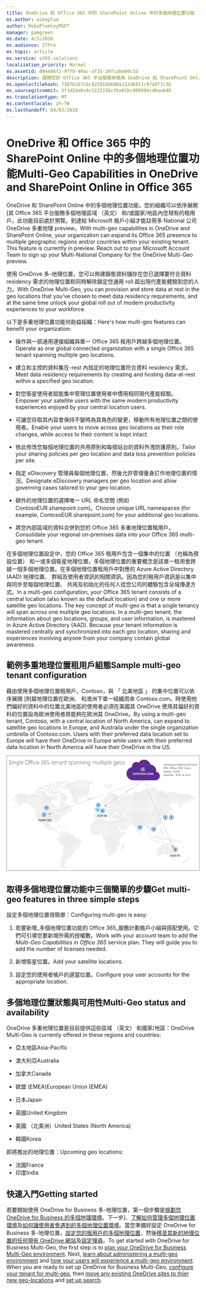 ```yaml
---
title: OneDrive 和 Office 365 中的 SharePoint Online 中的多個地理位置功能
ms.author: mikeplum
author: MikePlumleyMSFT
manager: pamgreen
ms.date: 4/3/2018
ms.audience: ITPro
ms.topic: article
ms.service: o365-solutions
localization_priority: Normal
ms.assetid: 094e86f2-9ff0-40ac-af31-28fcaba00c1d
description: 展開您的 Office 365 平台服務來使用 OneDrive 和 SharePoint Online 中的多個地理位置功能的多個地理區域。
ms.openlocfilehash: 7387b267cbc925916b600a112d6911c97a971c36
ms.sourcegitcommit: 3f3d2de6c0c5225156cfba01bc980994cd9ae848
ms.translationtype: MT
ms.contentlocale: zh-TW
ms.lasthandoff: 04/03/2018
---
```

# <a name="multi-geo-capabilities-in-onedrive-and-sharepoint-online-in-office-365"></a><span data-ttu-id="899d2-103">OneDrive 和 Office 365 中的 SharePoint Online 中的多個地理位置功能</span><span class="sxs-lookup"><span data-stu-id="899d2-103">Multi-Geo Capabilities in OneDrive and SharePoint Online in Office 365</span></span>

<span data-ttu-id="899d2-p101">OneDrive 和 SharePoint Online 中的多個地理位置功能，您的組織可以依序展開 [其 Office 365 平台服務多個地理區域 （英文） 和/或國家/地區內您現有的租用戶。此功能目前處於預覽。到達給 Microsoft 帳戶小組才能註冊多 National 公司 OneDrive 多重地理 preview。</span><span class="sxs-lookup"><span data-stu-id="899d2-p101">With multi-geo capabilities in OneDrive and SharePoint Online, your organization can expand its Office 365 presence to multiple geographic regions and/or countries within your existing tenant. This feature is currently in preview. Reach out to your Microsoft Account Team to sign up your Multi-National Company for the OneDrive Multi-Geo preview.</span></span>
  
<span data-ttu-id="899d2-107">使用 OneDrive 多-地理位置，您可以佈建靜態資料儲存在您已選擇要符合資料 residency 需求的地理位置和同時解除鎖定您通用 roll 超出現代產能體驗到您的人力。</span><span class="sxs-lookup"><span data-stu-id="899d2-107">With OneDrive Multi-Geo, you can provision and store data at rest in the geo locations that you've chosen to meet data residency requirements, and at the same time unlock your global roll out of modern productivity experiences to your workforce.</span></span>
  
<span data-ttu-id="899d2-108">以下是多重地理位置功能何助益組織：</span><span class="sxs-lookup"><span data-stu-id="899d2-108">Here's how multi-geo features can benefit your organization:</span></span>
  
- <span data-ttu-id="899d2-109">操作與一部通用連接組織與單一 Office 365 租用戶跨越多個地理位置。</span><span class="sxs-lookup"><span data-stu-id="899d2-109">Operate as one global connected organization with a single Office 365 tenant spanning multiple geo locations.</span></span>
    
- <span data-ttu-id="899d2-110">建立和主控的資料集在-rest 內指定的地理位置符合資料 residency 需求。</span><span class="sxs-lookup"><span data-stu-id="899d2-110">Meet data residency requirements by creating and hosting data-at-rest within a specified geo location.</span></span>
    
- <span data-ttu-id="899d2-111">對您衛星使用者賦能集中管理位置使用者中慣用相同現代產能經驗。</span><span class="sxs-lookup"><span data-stu-id="899d2-111">Empower your satellite users with the same modern productivity experiences enjoyed by your central location users.</span></span>
    
- <span data-ttu-id="899d2-112">可讓您存取其內容會保持不變時為其角色的變更，移動所有地理位置之間的使用者。</span><span class="sxs-lookup"><span data-stu-id="899d2-112">Enable your users to move across geo locations as their role changes, while access to their content is kept intact.</span></span>
    
- <span data-ttu-id="899d2-113">依此修改您每個地理位置的共用原則和每個站台的資料外洩防護原則。</span><span class="sxs-lookup"><span data-stu-id="899d2-113">Tailor your sharing policies per geo location and data loss prevention policies per site.</span></span>
    
- <span data-ttu-id="899d2-114">指定 eDiscovery 管理員每個地理位置，然後允許管理量身訂作地理位置的情況。</span><span class="sxs-lookup"><span data-stu-id="899d2-114">Designate eDiscovery managers per geo location and allow governing cases tailored to your geo location.</span></span>
    
- <span data-ttu-id="899d2-115">額外的地理位置的選擇唯一 URL 命名空間 (例如 ContosoEUR.sharepoint.com)。</span><span class="sxs-lookup"><span data-stu-id="899d2-115">Choose unique URL namespaces (for example, ContosoEUR.sharepoint.com) for your additional geo locations.</span></span>
    
- <span data-ttu-id="899d2-116">將您內部區域的資料合併到您的 Office 365 多重地理位置租用戶。</span><span class="sxs-lookup"><span data-stu-id="899d2-116">Consolidate your regional on-premises data into your Office 365 multi-geo tenant.</span></span>
    
<span data-ttu-id="899d2-p102">在多個地理位置設定中，您的 Office 365 租用戶包含一個集中的位置 （也稱為預設位置） 和一或多個衛星地理位置。多個地理位置的重要概念是該單一租用會跨越一個多個地理位置。在多個地理位置租用戶中對應的 Azure Active Directory (AAD) 地理位置、 群組及使用者資訊的相關資訊。因為您的租用戶資訊是以集中與同步至每個地理位置、 共用及初始化的任何人從您公司的體驗包含全域傳達方式。</span><span class="sxs-lookup"><span data-stu-id="899d2-p102">In a multi-geo configuration, your Office 365 tenant consists of a central location (also known as the default location) and one or more satellite geo locations. The key concept of multi-geo is that a single tenancy will span across one multiple geo locations. In a multi-geo tenant, the information about geo locations, groups, and user information, is mastered in Azure Active Directory (AAD). Because your tenant information is mastered centrally and synchronized into each geo location, sharing and experiences involving anyone from your company contain global awareness.</span></span>
  
## <a name="sample-multi-geo-tenant-configuration"></a><span data-ttu-id="899d2-121">範例多重地理位置租用戶組態</span><span class="sxs-lookup"><span data-stu-id="899d2-121">Sample multi-geo tenant configuration</span></span>

<span data-ttu-id="899d2-122">藉由使用多個地理位置租用戶，Contoso，與 「 北美地區 」 的集中位置可以依序展開 [附屬地理位置在歐洲、 和澳洲下單一組織雨傘 Contoso.com。時使用他們偏好的資料中的位置北美地區的使用者必須在美國其 OneDrive 使用其偏好的資料的位置設為歐洲使用者將能夠在歐洲其 OneDrive。</span><span class="sxs-lookup"><span data-stu-id="899d2-122">By using a multi-geo tenant, Contoso, with a central location of North America, can expand to satellite geo locations in Europe, and Australia under the single organization umbrella of Contoso.com. Users with their preferred data location set to Europe will have their OneDrive in Europe while users with their preferred data location in North America will have their OneDrive in the US.</span></span>
  
![World 顯示 Contoso 的地理位置及其他可用的地理位置的分佈圖](images/df317ccc-2e53-411d-9211-a5aee63ca1e5.png)
  
## <a name="get-multi-geo-features-in-three-simple-steps"></a><span data-ttu-id="899d2-124">取得多個地理位置功能中三個簡單的步驟</span><span class="sxs-lookup"><span data-stu-id="899d2-124">Get multi-geo features in three simple steps</span></span>

<span data-ttu-id="899d2-125">設定多個地理位置很簡單：</span><span class="sxs-lookup"><span data-stu-id="899d2-125">Configuring multi-geo is easy:</span></span>
  
1. <span data-ttu-id="899d2-p103">若要新增_多個地理位置功能的 Office 365_服務計劃帳戶小組與搭配使用。它們可引導您要新增所需的授權數。</span><span class="sxs-lookup"><span data-stu-id="899d2-p103">Work with your account team to add the _Multi-Geo Capabilities in Office 365_ service plan. They will guide you to add the number of licenses needed.</span></span>
    
2. <span data-ttu-id="899d2-128">新增衛星位置。</span><span class="sxs-lookup"><span data-stu-id="899d2-128">Add your satellite locations.</span></span>
    
3. <span data-ttu-id="899d2-129">設定您的使用者帳戶的適當位置。</span><span class="sxs-lookup"><span data-stu-id="899d2-129">Configure your user accounts for the appropriate location.</span></span>
    
## <a name="multi-geo-status-and-availability"></a><span data-ttu-id="899d2-130">多個地理位置狀態與可用性</span><span class="sxs-lookup"><span data-stu-id="899d2-130">Multi-Geo status and availability</span></span>

<span data-ttu-id="899d2-131">OneDrive 多重地理位置是目前提供這些區域 （英文） 和國家/地區：</span><span class="sxs-lookup"><span data-stu-id="899d2-131">OneDrive Multi-Geo is currently offered in these regions and countries:</span></span>
  
- <span data-ttu-id="899d2-132">亞太地區</span><span class="sxs-lookup"><span data-stu-id="899d2-132">Asia-Pacific</span></span>
    
- <span data-ttu-id="899d2-133">澳大利亞</span><span class="sxs-lookup"><span data-stu-id="899d2-133">Australia</span></span>
    
- <span data-ttu-id="899d2-134">加拿大</span><span class="sxs-lookup"><span data-stu-id="899d2-134">Canada</span></span>
    
- <span data-ttu-id="899d2-135">歐盟 (EMEA)</span><span class="sxs-lookup"><span data-stu-id="899d2-135">European Union (EMEA)</span></span>
    
- <span data-ttu-id="899d2-136">日本</span><span class="sxs-lookup"><span data-stu-id="899d2-136">Japan</span></span>
    
- <span data-ttu-id="899d2-137">英國</span><span class="sxs-lookup"><span data-stu-id="899d2-137">United Kingdom</span></span>
    
- <span data-ttu-id="899d2-138">美國 （北美洲）</span><span class="sxs-lookup"><span data-stu-id="899d2-138">United States (North America)</span></span>
    
- <span data-ttu-id="899d2-139">韓國</span><span class="sxs-lookup"><span data-stu-id="899d2-139">Korea</span></span>
      
<span data-ttu-id="899d2-140">即將推出的地理位置：</span><span class="sxs-lookup"><span data-stu-id="899d2-140">Upcoming geo locations:</span></span>
  
- <span data-ttu-id="899d2-141">法國</span><span class="sxs-lookup"><span data-stu-id="899d2-141">France</span></span>
- <span data-ttu-id="899d2-142">印度</span><span class="sxs-lookup"><span data-stu-id="899d2-142">India</span></span>
    
## <a name="getting-started"></a><span data-ttu-id="899d2-143">快速入門</span><span class="sxs-lookup"><span data-stu-id="899d2-143">Getting started</span></span>

<span data-ttu-id="899d2-p104">若要開始使用 OneDrive for Business 多-地理位置，第一個步驟是[規劃您 OneDrive for Business 的多個地理環境](plan-for-multi-geo.md)。下一步]、[了解如何管理多個地理位置環境](administering-a-multi-geo-environment.md)及[如何讓使用者會遇到的多個地理位置環境](multi-geo-user-experience.md)。當您準備好設定 OneDrive for Business 多-地理位置，[設定您的租用戶的多個地理位置](multi-geo-tenant-configuration.md)，然後[移至其新的地理位置的任何現有 OneDrive 網站](move-onedrive-between-geo-locations.md)及[設定搜尋](configure-search-for-multi-geo.md)。</span><span class="sxs-lookup"><span data-stu-id="899d2-p104">To get started with OneDrive for Business Multi-Geo, the first step is to [plan your OneDrive for Business Multi-Geo environment](plan-for-multi-geo.md). Next, [learn about administering a multi-geo environment](administering-a-multi-geo-environment.md) and [how your users will experience a multi-geo environment](multi-geo-user-experience.md). When you are ready to set up OneDrive for Business Multi-Geo, [configure your tenant for multi-geo](multi-geo-tenant-configuration.md), then [move any existing OneDrive sites to thier new geo-locations](move-onedrive-between-geo-locations.md) and [set up search](configure-search-for-multi-geo.md).</span></span>
